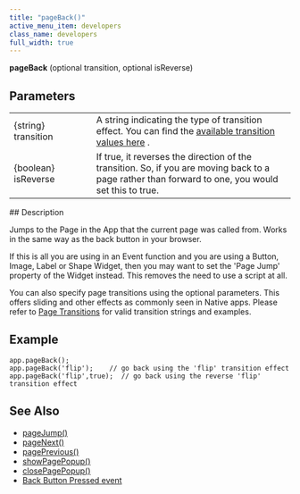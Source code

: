 ```yaml
---
title: "pageBack()"
active_menu_item: developers
class_name: developers
full_width: true
---
```



**pageBack** (optional transition, optional isReverse)

## Parameters

<table>
<tr>
<td width="164">
{string} transition

</td>
<td width="12">
</td>
<td width="717">
  A string indicating the type of transition effect. You can find the <a href="/developers/documentation/scripting-apis/client-api/page-functions/page-transitions">available transition values here</a> .

</td>
</tr>
<tr>
<td width="164">
{boolean} isReverse

</td>
<td width="12">
</td>
<td width="717">
If true, it reverses the direction of the transition. So, if you are moving back to a page rather than forward to one, you would set this to true.

</td>
</tr>
</table>
## Description

Jumps to the Page in the App that the current page was called from. Works in the same way as the back button in your browser.

If this is all you are using in an Event function and you are using a Button, Image, Label or Shape Widget, then you may want to set the 'Page Jump' property of the Widget instead. This removes the need to use a script at all.

You can also specify page transitions using the optional parameters. This offers sliding and other effects as commonly seen in Native apps. Please refer to [Page Transitions](/developers/documentation/scripting-apis/client-api/page-functions/page-transitions) for valid transition strings and examples.

## Example

    app.pageBack();
    app.pageBack('flip');    // go back using the 'flip' transition effect
    app.pageBack('flip',true);  // go back using the reverse 'flip' transition effect
   

## See Also

 - [pageJump()](/developers/documentation/scripting-apis/client-api/page-functions/pagejump)
 - [pageNext()](/developers/documentation/scripting-apis/client-api/page-functions/pagenext)
 - [pagePrevious()](/developers/documentation/scripting-apis/client-api/page-functions/pageprevious)
 - [showPagePopup()](/developers/documentation/scripting-apis/client-api/page-functions/showpagepopup)
 - [closePagePopup()](/developers/documentation/scripting-apis/client-api/page-functions/closepagepopup)
 - [Back Button Pressed event](/developers/documentation/product-guide/widget-properties-events/events/event-reference-list/mobile-native-app-events)

